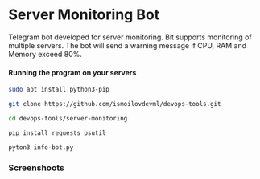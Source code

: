 # Server Monitoring Bot

Telegram bot developed for server monitoring. Bit supports monitoring of multiple servers. The bot will send a warning message if CPU, RAM and Memory exceed 80%.

#### Running the program on your servers

```bash
sudo apt install python3-pip

git clone https://github.com/ismoilovdevml/devops-tools.git

cd devops-tools/server-monitoring

pip install requests psutil

pyton3 info-bot.py

```

### Screenshoots

